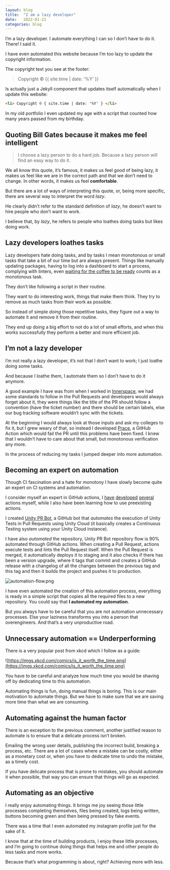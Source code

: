 ```yaml
---
layout: blog
title:  "I am a lazy developer"
date:   2022-01-21
categories: blog
---
```


I’m a lazy developer. I automate everything I can so I don’t have to do it. There! I said it.

I have even automated this website because I’m too lazy to update the copyright information.

The copyright text you see at the footer:

> Copyright © {{ site.time | date: '%Y' }}

Is actually just a Jekyll component that updates itself automatically when I update this website:

```html
<li> Copyright © { site.time | date: '%Y' } </li>
```

In my old portfolio I even updated my age with a script that counted how many years passed from my birthday.

## Quoting Bill Gates because it makes me feel intelligent

> I choose a lazy person to do a hard job. Because a lazy person will find an easy way to do it.
> 

We all know this quote, it’s famous, it makes us feel good of being lazy, it makes us feel like we are in the correct path and that we don’t need to change. In other words, it makes us feel **comfortable**.

But there are a lot of ways of interpreting this quote, or, being more specific, there are several way to interpret the word *lazy*.

He clearly didn’t refer to the standard definition of *lazy*, he doesn’t want to hire people who don’t want to work.

I believe that, by *lazy*, he refers to people who loathes doing tasks but likes doing work.

## Lazy developers loathes tasks

Lazy developers hate doing tasks, and by tasks I mean monotonous or small tasks that take a bit of our time but are always present. 
Things like manually updating packages, having to log into a dashboard to start a process, complying with linters, even [waiting for the coffee to be ready](https://github.com/NARKOZ/hacker-scripts) counts as a monotonous task.

They don’t like following a script in their routine.

They want to do interesting work, things that make them think. They try to remove as much tasks from their work as possible.

So instead of simple *doing* those repetitive tasks, they figure out a way to automate it and remove it from their routine.

They end up doing a big effort to not do a lot of small efforts, and when this works successfully they perform a better and more efficient job.

## I’m not a lazy developer

I’m not really a lazy developer, it’s not that I don’t want to work; I just loathe doing some tasks.

And because I loathe them, I automate them so I don’t have to do it anymore.

A good example I have was from when I worked in [Innerspace](https://www.innerspace.eu/), we had some standards to follow in the Pull Requests and developers would always forget about it, they were things like the title of the PR should follow a convention (have the ticket number) and there should be certain labels, else our bug tracking software wouldn’t sync with the tickets.

At the beginning I would always look at those inputs and ask my colleges to fix it, but I grew weary of that, so instead I developed [Prace](https://github.com/marketplace/actions/prace-js), a GitHub Action which would fail the PR until this problems have been fixed. I knew that I wouldn’t have to care about that small, but monotonous verification any more.

In the process of reducing my tasks I jumped deeper into more automation.

## Becoming an expert on automation

Though CI fascination and a hate for monotony I have slowly become quite an expert on CI systems and automation.

I consider myself an expert in GitHub actions, I [have](https://github.com/Bullrich/Prace.js) [developed](https://github.com/Bullrich/commit-autotag) [several](https://github.com/Bullrich/update-node-scoped-dependencies) actions myself, while I also have been learning how to use preexisting actions.

I created [Unity PR Bot](https://unityprbot.com/), a GitHub bot that *automates* the execution of Unity Tests in Pull Requests using Unity Cloud (it basically creates a Continuous Testing system using your Unity Cloud instance).

I have also *automated* the repository, Unity PR Bot repository flow is 90% automated through GitHub actions. 
When creating a Pull Request, actions execute tests and lints the Pull Request itself. 
When the Pull Request is merged, it automatically deploys it to staging and it also checks if there has been a version upgrade, where it tags that commit and creates a GitHub release with a changelog of all the changes between the previous tag and this tag and then it builds the project and pushes it to production.

![automation-flow.png](../../img/posts/automation-flow.png)

I have even automated the creation of this automation process, everything is ready in a simple script that copies all the required files to a new repository. You could say that **I automated my automation**.

But you always have to be careful that you are not automation unnecessary processes. Else your laziness transforms you into a person that overengineers. And that’s a very unproductive road.

## Unnecessary automation == Underperforming

There is a very popular post from xkcd which I follow as a guide:

![https://imgs.xkcd.com/comics/is_it_worth_the_time.png](https://imgs.xkcd.com/comics/is_it_worth_the_time.png)

You have to be careful and analyze how much time you would be shaving off by dedicating time to this automation.

Automating things is fun, doing manual things is boring. This is our main motivation to automate things. But we have to make sure that we are saving more time than what we are consuming.

## Automating against the human factor

There is an exception to the previous comment, another justified reason to automate is to ensure that a delicate process isn’t broken.

Emailing the wrong user details, publishing the incorrect build, breaking a process, etc.
There are a lot of cases where a mistake can be costly, either as a monetary cost or, when you have to dedicate time to undo the mistake, as a timely cost.

If you have delicate process that is prone to mistakes, you should automate it when possible, that way you can ensure that things will go as expected.

## Automating as an objective

I really enjoy automating things. It brings me joy seeing those little processes completing themselves, files being created, logs being written, buttons becoming green and then being pressed by fake events.

There was a time that I even automated my instagram profile just for the sake of it.

I know that at the time of building products, I enjoy these little processes, and I’m going to continue doing things that helps me and other people do less tasks and more works.

Because that’s what programming is about, right? Achieving more with less.
